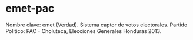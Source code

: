 emet-pac
========

Nombre clave: emet (Verdad).
Sistema captor de votos electorales.
Partido Politico: PAC - Choluteca, Elecciones Generales Honduras 2013.
